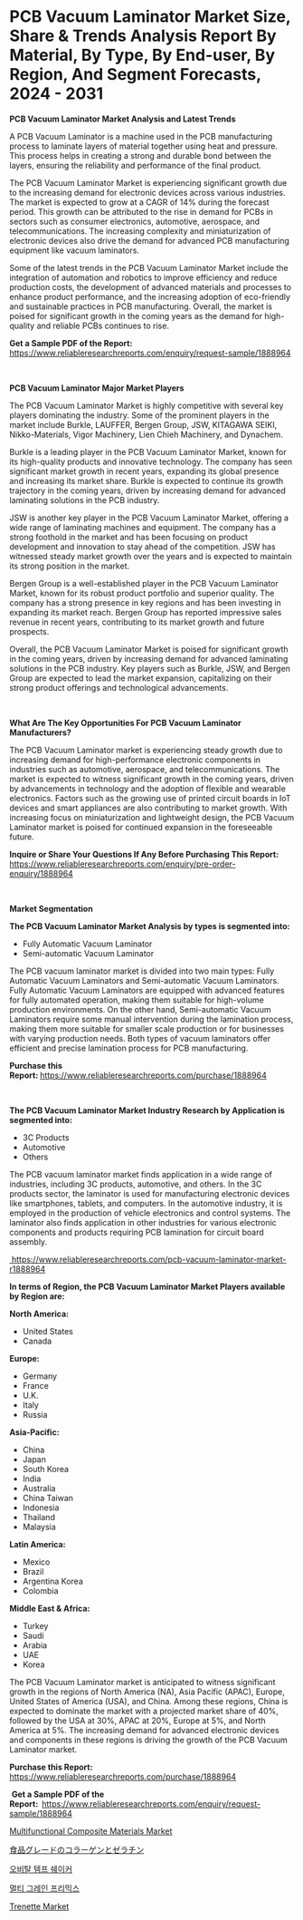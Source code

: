 <p><h1>PCB Vacuum Laminator Market Size, Share & Trends Analysis Report By Material, By Type, By End-user, By Region, And Segment Forecasts, 2024 - 2031</h1></p><p><strong>PCB Vacuum Laminator Market Analysis and Latest Trends</strong></p>
<p><p>A PCB Vacuum Laminator is a machine used in the PCB manufacturing process to laminate layers of material together using heat and pressure. This process helps in creating a strong and durable bond between the layers, ensuring the reliability and performance of the final product.</p><p>The PCB Vacuum Laminator Market is experiencing significant growth due to the increasing demand for electronic devices across various industries. The market is expected to grow at a CAGR of 14% during the forecast period. This growth can be attributed to the rise in demand for PCBs in sectors such as consumer electronics, automotive, aerospace, and telecommunications. The increasing complexity and miniaturization of electronic devices also drive the demand for advanced PCB manufacturing equipment like vacuum laminators.</p><p>Some of the latest trends in the PCB Vacuum Laminator Market include the integration of automation and robotics to improve efficiency and reduce production costs, the development of advanced materials and processes to enhance product performance, and the increasing adoption of eco-friendly and sustainable practices in PCB manufacturing. Overall, the market is poised for significant growth in the coming years as the demand for high-quality and reliable PCBs continues to rise.</p></p>
<p><strong>Get a Sample PDF of the Report:&nbsp;</strong> <a href="https://www.reliableresearchreports.com/enquiry/request-sample/1888964">https://www.reliableresearchreports.com/enquiry/request-sample/1888964</a></p>
<p>&nbsp;</p>
<p><strong>PCB Vacuum Laminator Major Market Players</strong></p>
<p><p>The PCB Vacuum Laminator Market is highly competitive with several key players dominating the industry. Some of the prominent players in the market include Burkle, LAUFFER, Bergen Group, JSW, KITAGAWA SEIKI, Nikko-Materials, Vigor Machinery, Lien Chieh Machinery, and Dynachem.</p><p>Burkle is a leading player in the PCB Vacuum Laminator Market, known for its high-quality products and innovative technology. The company has seen significant market growth in recent years, expanding its global presence and increasing its market share. Burkle is expected to continue its growth trajectory in the coming years, driven by increasing demand for advanced laminating solutions in the PCB industry.</p><p>JSW is another key player in the PCB Vacuum Laminator Market, offering a wide range of laminating machines and equipment. The company has a strong foothold in the market and has been focusing on product development and innovation to stay ahead of the competition. JSW has witnessed steady market growth over the years and is expected to maintain its strong position in the market.</p><p>Bergen Group is a well-established player in the PCB Vacuum Laminator Market, known for its robust product portfolio and superior quality. The company has a strong presence in key regions and has been investing in expanding its market reach. Bergen Group has reported impressive sales revenue in recent years, contributing to its market growth and future prospects.</p><p>Overall, the PCB Vacuum Laminator Market is poised for significant growth in the coming years, driven by increasing demand for advanced laminating solutions in the PCB industry. Key players such as Burkle, JSW, and Bergen Group are expected to lead the market expansion, capitalizing on their strong product offerings and technological advancements.</p></p>
<p>&nbsp;</p>
<p><strong>What Are The Key Opportunities For PCB Vacuum Laminator Manufacturers?</strong></p>
<p><p>The PCB Vacuum Laminator market is experiencing steady growth due to increasing demand for high-performance electronic components in industries such as automotive, aerospace, and telecommunications. The market is expected to witness significant growth in the coming years, driven by advancements in technology and the adoption of flexible and wearable electronics. Factors such as the growing use of printed circuit boards in IoT devices and smart appliances are also contributing to market growth. With increasing focus on miniaturization and lightweight design, the PCB Vacuum Laminator market is poised for continued expansion in the foreseeable future.</p></p>
<p><strong>Inquire or Share Your Questions If Any Before Purchasing This Report:</strong> <a href="https://www.reliableresearchreports.com/enquiry/pre-order-enquiry/1888964">https://www.reliableresearchreports.com/enquiry/pre-order-enquiry/1888964</a></p>
<p>&nbsp;</p>
<p><strong>Market Segmentation</strong></p>
<p><strong>The PCB Vacuum Laminator Market Analysis by types is segmented into:</strong></p>
<p><ul><li>Fully Automatic Vacuum Laminator</li><li>Semi-automatic Vacuum Laminator</li></ul></p>
<p><p>The PCB vacuum laminator market is divided into two main types: Fully Automatic Vacuum Laminators and Semi-automatic Vacuum Laminators. Fully Automatic Vacuum Laminators are equipped with advanced features for fully automated operation, making them suitable for high-volume production environments. On the other hand, Semi-automatic Vacuum Laminators require some manual intervention during the lamination process, making them more suitable for smaller scale production or for businesses with varying production needs. Both types of vacuum laminators offer efficient and precise lamination process for PCB manufacturing.</p></p>
<p><strong>Purchase this Report:&nbsp;</strong><a href="https://www.reliableresearchreports.com/purchase/1888964">https://www.reliableresearchreports.com/purchase/1888964</a></p>
<p>&nbsp;</p>
<p><strong>The PCB Vacuum Laminator Market Industry Research by Application is segmented into:</strong></p>
<p><ul><li>3C Products</li><li>Automotive</li><li>Others</li></ul></p>
<p><p>The PCB vacuum laminator market finds application in a wide range of industries, including 3C products, automotive, and others. In the 3C products sector, the laminator is used for manufacturing electronic devices like smartphones, tablets, and computers. In the automotive industry, it is employed in the production of vehicle electronics and control systems. The laminator also finds application in other industries for various electronic components and products requiring PCB lamination for circuit board assembly.</p></p>
<p><a href="https://www.reliableresearchreports.com/pcb-vacuum-laminator-market-r1888964">&nbsp;https://www.reliableresearchreports.com/pcb-vacuum-laminator-market-r1888964</a></p>
<p><strong>In terms of Region, the PCB Vacuum Laminator Market Players available by Region are:</strong></p>
<p>
    <p> <strong> North America: </strong>
        <ul>
            <li>United States</li>
            <li>Canada</li>
        </ul>
        </p> 
    <p> <strong> Europe: </strong>
        <ul>
            <li>Germany</li>
            <li>France</li>
            <li>U.K.</li>
            <li>Italy</li>
            <li>Russia</li>
        </ul>
        </p> 
    <p> <strong> Asia-Pacific: </strong>
        <ul>
            <li>China</li>
            <li>Japan</li>
            <li>South Korea</li>
            <li>India</li>
            <li>Australia</li>
            <li>China Taiwan</li>
            <li>Indonesia</li>
            <li>Thailand</li>
            <li>Malaysia</li>
        </ul>
        </p> 
    <p> <strong> Latin America: </strong>
        <ul>
            <li>Mexico</li>
            <li>Brazil</li>
            <li>Argentina Korea</li>
            <li>Colombia</li>
        </ul>
        </p> 
    <p> <strong> Middle East & Africa: </strong>
        <ul>
            <li>Turkey</li>
            <li>Saudi</li>
            <li>Arabia</li>
            <li>UAE</li>
            <li>Korea</li>
        </ul>
    </p>
    </p>
<p><p>The PCB Vacuum Laminator market is anticipated to witness significant growth in the regions of North America (NA), Asia Pacific (APAC), Europe, United States of America (USA), and China. Among these regions, China is expected to dominate the market with a projected market share of 40%, followed by the USA at 30%, APAC at 20%, Europe at 5%, and North America at 5%. The increasing demand for advanced electronic devices and components in these regions is driving the growth of the PCB Vacuum Laminator market.</p></p>
<p><strong>Purchase this Report: </strong><a href="https://www.reliableresearchreports.com/purchase/1888964">https://www.reliableresearchreports.com/purchase/1888964</a></p>
<p>&nbsp;<strong>Get a Sample PDF of the Report:&nbsp;&nbsp;</strong><a href="https://www.reliableresearchreports.com/enquiry/request-sample/1888964">https://www.reliableresearchreports.com/enquiry/request-sample/1888964</a></p>
<p><strong></strong></p>
<p><p><a href="https://github.com/ernidarwin455/Market-Research-Report-List-1/blob/main/multifunctional-composite-materials-market.md">Multifunctional Composite Materials Market</a></p><p><a href="https://github.com/EmoryYundt1935/Market-Research-Report-List-2/blob/main/1041072115283.md">食品グレードのコラーゲンとゼラチン</a></p><p><a href="https://github.com/khytkeqagplkzqvh/Market-Research-Report-List-2/blob/main/6742937108185.md">오비탈 템프 쉐이커</a></p><p><a href="https://github.com/apple8975768/Market-Research-Report-List-1/blob/main/7206655124834.md">멀티 그레인 프리믹스</a></p><p><a href="https://issuu.com/reportprime-2/docs/trenette-market-size-2030.pptx">Trenette Market</a></p></p>